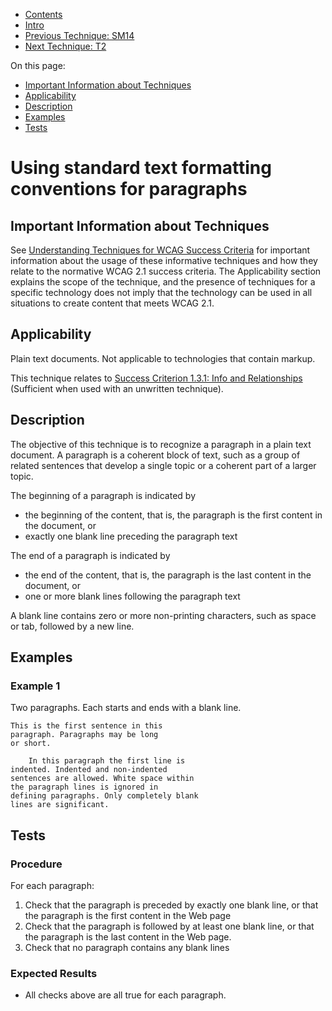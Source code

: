 -   [Contents](https://www.w3.org/WAI/WCAG21/Techniques/#techniques "Table of Contents")
-   [Intro](https://www.w3.org/WAI/WCAG21/Techniques/#introduction "Introduction to Techniques")
-   [Previous Technique: SM14](../smil/SM14)
-   [Next Technique: T2](T2)

On this page:

-   [Important Information about Techniques](#important-information)
-   [Applicability](#applicability)
-   [Description](#description)
-   [Examples](#examples)
-   [Tests](#tests)

Using standard text formatting conventions for paragraphs
=========================================================

Important Information about Techniques
--------------------------------------

See [Understanding Techniques for WCAG Success Criteria](https://www.w3.org/WAI/WCAG21/Understanding/understanding-techniques) for important information about the usage of these informative techniques and how they relate to the normative WCAG 2.1 success criteria. The Applicability section explains the scope of the technique, and the presence of techniques for a specific technology does not imply that the technology can be used in all situations to create content that meets WCAG 2.1.

Applicability
-------------

Plain text documents. Not applicable to technologies that contain markup.

This technique relates to [Success Criterion 1.3.1: Info and Relationships](https://www.w3.org/WAI/WCAG21/Understanding/info-and-relationships) (Sufficient when used with an unwritten technique).

Description
-----------

The objective of this technique is to recognize a paragraph in a plain text document. A paragraph is a coherent block of text, such as a group of related sentences that develop a single topic or a coherent part of a larger topic.

The beginning of a paragraph is indicated by

-   the beginning of the content, that is, the paragraph is the first content in the document, or
-   exactly one blank line preceding the paragraph text

The end of a paragraph is indicated by

-   the end of the content, that is, the paragraph is the last content in the document, or
-   one or more blank lines following the paragraph text

A blank line contains zero or more non-printing characters, such as space or tab, followed by a new line.

Examples
--------

### Example 1

Two paragraphs. Each starts and ends with a blank line.

                            
    This is the first sentence in this
    paragraph. Paragraphs may be long
    or short.
       
        In this paragraph the first line is
    indented. Indented and non-indented
    sentences are allowed. White space within
    the paragraph lines is ignored in
    defining paragraphs. Only completely blank
    lines are significant.

Tests
-----

### Procedure

For each paragraph:

1.  Check that the paragraph is preceded by exactly one blank line, or that the paragraph is the first content in the Web page
2.  Check that the paragraph is followed by at least one blank line, or that the paragraph is the last content in the Web page.
3.  Check that no paragraph contains any blank lines

### Expected Results

-   All checks above are all true for each paragraph.

